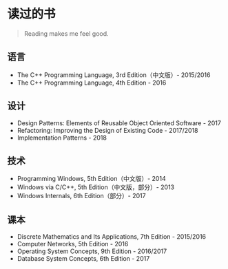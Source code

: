 ﻿# 读过的书

> Reading makes me feel good.

## 语言

- The C++ Programming Language, 3rd Edition（中文版）- 2015/2016
- The C++ Programming Language, 4th Edition - 2016

## 设计

- Design Patterns: Elements of Reusable Object Oriented Software - 2017
- Refactoring: Improving the Design of Existing Code - 2017/2018
- Implementation Patterns - 2018

## 技术

- Programming Windows, 5th Edition（中文版）- 2014
- Windows via C/C++, 5th Edition（中文版，部分）- 2013
- Windows Internals, 6th Edition（部分）- 2017

## 课本

- Discrete Mathematics and Its Applications, 7th Edition - 2015/2016
- Computer Networks, 5th Edition - 2016
- Operating System Concepts, 9th Edition - 2016/2017
- Database System Concepts, 6th Edition - 2017
